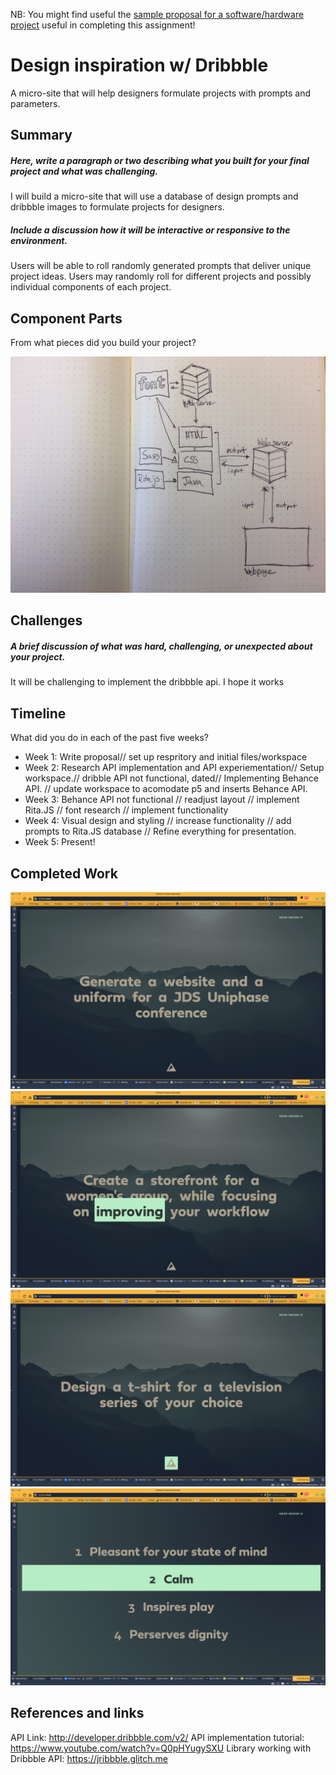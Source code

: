 NB: You might find useful the [sample proposal for a software/hardware project](https://github.com/zamfi/cca-programming-electronics-fall-2017/blob/master/hw/sample-proposal.md) useful in completing this assignment!

# Design inspiration w/ Dribbble

A micro-site that will help designers formulate projects with prompts and parameters.

## Summary

##### Here, write a paragraph or two describing what you built for your final project and what was challenging. 
I will build a micro-site that will use a database of design prompts and dribbble images to formulate projects for designers.
##### Include a discussion how it will be interactive or responsive to the environment.
Users will be able to roll randomly generated prompts that deliver unique project ideas. Users may randomly roll for different projects and possibly individual components of each project.
## Component Parts

From what pieces did you build your project?

![Design Inspiration block diagram](img/block-diagram.jpg)

## Challenges
##### A brief discussion of what was hard, challenging, or unexpected about your project.
It will be challenging to implement the dribbble api. I hope it works

## Timeline

What did you do in each of the past five weeks?

- Week 1: Write proposal// set up respritory and initial files/workspace
- Week 2: Research API implementation and API experiementation// Setup workspace.// dribble API not functional, dated// Implementing Behance API. // update workspace to acomodate p5 and inserts Behance API.
- Week 3: Behance API not functional // readjust layout // implement Rita.JS // font research // implement functionality
- Week 4: Visual design and styling // increase functionality // add prompts to Rita.JS database // Refine everything for presentation.
- Week 5: Present!

## Completed Work
![Design Inspiration completed work 01](img/splash.png)
![Design Inspiration completed work 02](img/splash-highlight.png)
![Design Inspiration completed work 03](img/prompt-button.png)
![Design Inspiration completed work 02](img/good-design-list.png)


## References and links
API Link: http://developer.dribbble.com/v2/
API implementation tutorial: https://www.youtube.com/watch?v=Q0pHYugySXU
Library working with Dribbble API: https://jribbble.glitch.me
